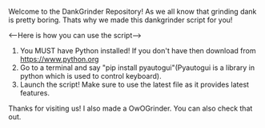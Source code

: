 Welcome to the DankGrinder Repository! As we all know that grinding dank is pretty boring.
Thats why we made this dankgrinder script for you!

<--Here is how you can use the script-->
1. You MUST have Python installed! If you don't have then download from https://www.python.org
2. Go to a terminal and say "pip install pyautogui"(Pyautogui is a library in python which is used to control keyboard).
3. Launch the script! Make sure to use the latest file as it provides latest features.

Thanks for visiting us! I also made a OwOGrinder. You can also check that out.
